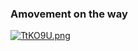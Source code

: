 ### Amovement on the way

[![TtKO9U.png](https://s4.ax1x.com/2021/12/24/TtKO9U.png)](https://imgtu.com/i/TtKO9U)

<!---
Amovement/Amovement is a ✨ special ✨ repository because its `README.md` (this file) appears on your GitHub profile.
You can click the Preview link to take a look at your changes.
--->
